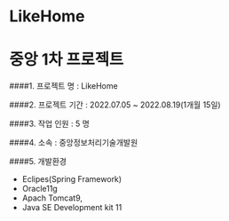 # LikeHome
중앙 1차 프로젝트
================

####1. 프로젝트 명 : LikeHome

####2. 프로젝트 기간 : 2022.07.05 ~ 2022.08.19(1개월 15일)

####3. 작업 인원 : 5 명

####4. 소속 : 중앙정보처리기술개발원

####5. 개발환경
  - Eclipes(Spring Framework) 
  - Oracle11g 
  - Apach Tomcat9, 
  - Java SE Development kit 11
